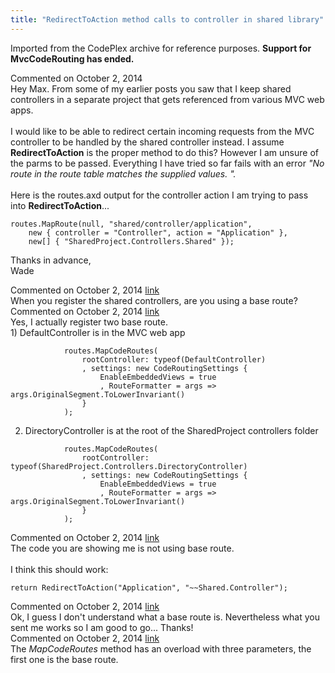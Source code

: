 ```yaml
---
title: "RedirectToAction method calls to controller in shared library"
---
```

<div class="note">
   <p>
      Imported from the CodePlex archive for reference purposes. <b>Support for MvcCodeRouting has ended.</b></p>
</div>
<div id="post1309971" class="discussion-comment op">
   <div class="discussion-header">Commented on 
      <time datetime="2014-10-02T10:06:13.543-07:00" title="2014-10-02T10:06:13.543-07:00">October 2, 2014</time>
   </div>
   <div class="discussion-message">Hey Max. From some of my earlier posts you saw that I keep shared controllers in a separate project that gets referenced from various MVC web apps.<br />
<br />
I would like to be able to redirect certain incoming requests from the MVC controller to be handled by the shared controller instead. I assume <strong>RedirectToAction</strong> is the proper method to do this? However I am unsure of the parms to be passed. Everything I have tried so far fails with an error <em>&quot;No route in the route table matches the supplied values. &quot;.</em> <br />
<br />
Here is the routes.axd output for the controller action I am trying to pass into <strong>RedirectToAction</strong>...<br />
<pre><code>routes.MapRoute(null, &quot;shared/controller/application&quot;, 
    new { controller = &quot;Controller&quot;, action = &quot;Application&quot; }, 
    new[] { &quot;SharedProject.Controllers.Shared&quot; });</code></pre>

Thanks in advance,<br />
Wade<br />
</div>
</div>
<div id="post1309977" class="discussion-comment">
   <div class="discussion-header">Commented on 
      <time datetime="2014-10-02T10:23:51.317-07:00" title="2014-10-02T10:23:51.317-07:00">October 2, 2014</time> <a href="#post1309977" class="post-link">link</a></div>
   <div class="discussion-message">When you register the shared controllers, are you using a base route?<br />
</div>
</div>
<div id="post1309979" class="discussion-comment">
   <div class="discussion-header">Commented on 
      <time datetime="2014-10-02T10:29:54.887-07:00" title="2014-10-02T10:29:54.887-07:00">October 2, 2014</time> <a href="#post1309979" class="post-link">link</a></div>
   <div class="discussion-message">Yes, I actually register two base route.<br />
1) DefaultController is in the MVC web app<br />
<pre><code>            routes.MapCodeRoutes(
                rootController: typeof(DefaultController)
                , settings: new CodeRoutingSettings { 
                    EnableEmbeddedViews = true
                    , RouteFormatter = args =&gt; args.OriginalSegment.ToLowerInvariant()
                }
            );</code></pre>

2) DirectoryController is at the root of the SharedProject controllers folder<br />
<pre><code>            routes.MapCodeRoutes(
                rootController: typeof(SharedProject.Controllers.DirectoryController)
                , settings: new CodeRoutingSettings {
                    EnableEmbeddedViews = true
                    , RouteFormatter = args =&gt; args.OriginalSegment.ToLowerInvariant()
                }
            );</code></pre>

</div>
</div>
<div id="post1309983" class="discussion-comment marked-as-answer">
   <div class="discussion-header">Commented on 
      <time datetime="2014-10-02T10:38:04.28-07:00" title="2014-10-02T10:38:04.28-07:00">October 2, 2014</time> <a href="#post1309983" class="post-link">link</a></div>
   <div class="discussion-message">The code you are showing me is not using base route.<br />
<br />
I think this should work:<br />
<pre><code>return RedirectToAction(&quot;Application&quot;, &quot;~~Shared.Controller&quot;);</code></pre>

</div>
</div>
<div id="post1309985" class="discussion-comment">
   <div class="discussion-header">Commented on 
      <time datetime="2014-10-02T10:47:14.897-07:00" title="2014-10-02T10:47:14.897-07:00">October 2, 2014</time> <a href="#post1309985" class="post-link">link</a></div>
   <div class="discussion-message">Ok, I guess I don't understand what a base route is. Nevertheless what you sent me works so I am good to go... Thanks!<br />
</div>
</div>
<div id="post1309986" class="discussion-comment">
   <div class="discussion-header">Commented on 
      <time datetime="2014-10-02T10:50:16.293-07:00" title="2014-10-02T10:50:16.293-07:00">October 2, 2014</time> <a href="#post1309986" class="post-link">link</a></div>
   <div class="discussion-message">The <em>MapCodeRoutes</em> method has an overload with three parameters, the first one is the base route.<br />
</div>
</div>